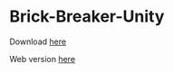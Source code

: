 # Brick-Breaker-Unity

Download [here](https://github.com/legovader09/Brick-Breaker-Unity/releases)

Web version [here](https://legovader09.github.io/brickbreaker/)
